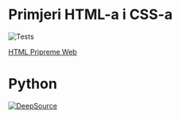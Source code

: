 # Primjeri HTML-a i CSS-a

![Tests](https://github.com/mariovata/TVZ/actions/workflows/azure-static-web-apps-lively-hill-0dadebe10.yml/badge.svg)

[HTML Pripreme Web](https://lively-hill-0dadebe10.azurestaticapps.net/)

# Python

[![DeepSource](https://deepsource.io/gh/mariovata/TVZ.svg/?label=active+issues&show_trend=true)](https://deepsource.io/gh/mariovata/TVZ/?ref=repository-badge)
